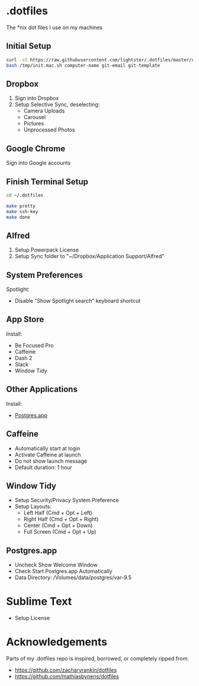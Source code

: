 .dotfiles
=========

The *nix dot files I use on my machines

## Initial Setup

```bash
curl -sS https://raw.githubusercontent.com/lightster/.dotfiles/master/osx/bin/init-mac.sh >/tmp/init.mac.sh
bash /tmp/init.mac.sh computer-name git-email git-template
```

## Dropbox

1. Sign into Dropbox
2. Setup Selective Sync, deselecting:
    - Camera Uploads
    - Carousel
    - Pictures
    - Unprocessed Photos

## Google Chrome

Sign into Google accounts

## Finish Terminal Setup

```bash
cd ~/.dotfiles

make pretty
make ssh-key
make done
```

## Alfred

1. Setup Powerpack License
2. Setup Sync folder to "~/Dropbox/Application Support/Alfred"

## System Preferences

Spotlight:
 - Disable "Show Spotlight search" keyboard shortcut

## App Store

Install:
 - Be Focused Pro
 - Caffeine
 - Dash 2
 - Slack
 - Window Tidy

## Other Applications

Install:
 - [Postgres.app](http://postgresapp.com)

## Caffeine

 - Automatically start at login
 - Activate Caffeine at launch
 - Do not show launch message
 - Default duration: 1 hour

## Window Tidy

 - Setup Security/Privacy System Preference
 - Setup Layouts:
    - Left Half (Cmd + Opt + Left)
    - Right Half (Cmd + Opt + Right)
    - Center (Cmd + Opt + Down)
    - Full Screen (Cmd + Opt + Up)

## Postgres.app

 - Uncheck Show Welcome Window
 - Check Start Postgres.app Automatically
 - Data Directory: /Volumes/data/postgres/var-9.5

# Sublime Text

 - Setup License

# Acknowledgements

Parts of my .dotfiles repo is inspired, borrowed, or completely ripped from:

 - https://github.com/zacharyrankin/dotfiles
 - https://github.com/mathiasbynens/dotfiles
